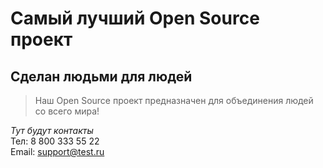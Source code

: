 # Самый лучший Open Source проект

## Сделан людьми для людей

> Наш Open Source проект предназначен для объединения людей со всего мира!

_Тут будут контакты_  
Тел: 8 800 333 55 22    
Email: support@test.ru 
